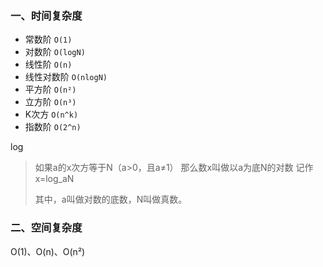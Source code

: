 ### 一、时间复杂度
- 常数阶 `O(1)`
- 对数阶 `O(logN)`
- 线性阶 `O(n)`
- 线性对数阶 `O(nlogN)`
- 平方阶 `O(n²)`
- 立方阶 `O(n³)`
- K次方 `O(n^k)`
- 指数阶 `O(2^n)`

log
> 如果a的x次方等于N（a>0，且a≠1）
> 那么数x叫做以a为底N的对数
> 记作x=log_aN
> 
> 其中，a叫做对数的底数，N叫做真数。

### 二、空间复杂度
O(1)、O(n)、O(n²)